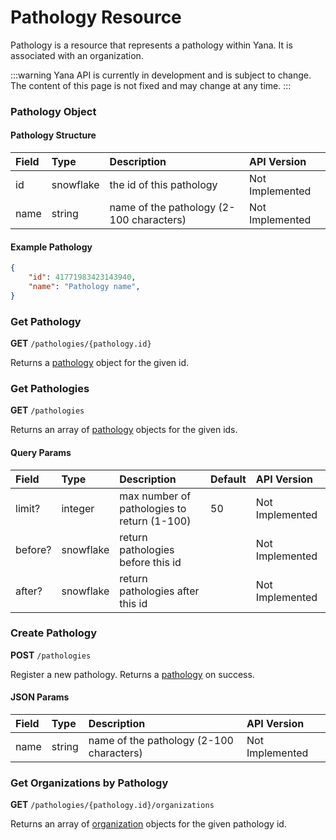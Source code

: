 # Pathology Resource

Pathology is a resource that represents a pathology within Yana. It is associated with an organization.

:::warning
Yana API is currently in development and is subject to change. The content of this page is not fixed and may change at any time.
:::

### Pathology Object

#### Pathology Structure

| Field             | Type      | Description                                   | API Version       |
| :---              | :---      | :---                                          | :---              |
| id                | snowflake | the id of this pathology                      | Not Implemented   |
| name              | string    | name of the pathology (2-100 characters)      | Not Implemented   |

#### Example Pathology

```json
{
    "id": 41771983423143940,
    "name": "Pathology name",
}
```

### Get Pathology

**GET** `/pathologies/{pathology.id}`

Returns a [pathology](#pathology-object) object for the given id.

### Get Pathologies

**GET** `/pathologies`

Returns an array of [pathology](#pathology-object) objects for the given ids.

#### Query Params

| Field             | Type      | Description                                   | Default   | API Version       |
| :---              | :---      | :---                                          | :---      | :---              |
| limit?            | integer   | max number of pathologies to return (1-100)   | 50        | Not Implemented   |
| before?           | snowflake | return pathologies before this id             |           | Not Implemented   |
| after?            | snowflake | return pathologies after this id              |           | Not Implemented   |

### Create Pathology

**POST** `/pathologies`

Register a new pathology. Returns a [pathology](#pathology-object) on success.

#### JSON Params

| Field             | Type      | Description                                   | API Version       |
| :---              | :---      | :---                                          | :---              |
| name              | string    | name of the pathology (2-100 characters)      | Not Implemented   |


### Get Organizations by Pathology

**GET** `/pathologies/{pathology.id}/organizations`

Returns an array of [organization](/docs/resources/organization#organization-object) objects for the given pathology id.
